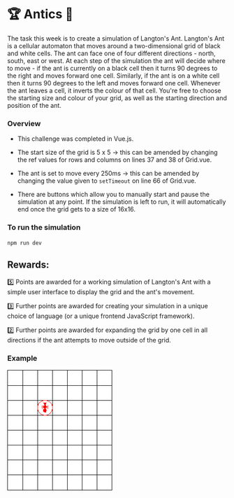 # 🏆 Antics 🐜

The task this week is to create a simulation of Langton's Ant. Langton's Ant is a cellular automaton that moves around a two-dimensional grid of black and white cells. The ant can face one of four different directions - north, south, east or west. At each step of the simulation the ant will decide where to move - if the ant is currently on a black cell then it turns 90 degrees to the right and moves forward one cell. Similarly, if the ant is on a white cell then it turns 90 degrees to the left and moves forward one cell. Whenever the ant leaves a cell, it inverts the colour of that cell. You're free to choose the starting size and colour of your grid, as well as the starting direction and position of the ant.

### Overview

- This challenge was completed in Vue.js.

- The start size of the grid is 5 x 5 -> this can be amended by changing the ref values for rows and columns on lines 37 and 38 of Grid.vue.

- The ant is set to move every 250ms -> this can be amended by changing the value given to `setTimeout` on line 66 of Grid.vue.

- There are buttons which allow you to manually start and pause the simulation at any point. If the simulation is left to run, it will automatically end once the grid gets to a size of 16x16.

### To run the simulation

```sh
npm run dev
```

## Rewards:

5️⃣ Points are awarded for a working simulation of Langton's Ant with a simple user interface to display the grid and the ant's movement.

3️⃣ Further points are awarded for creating your simulation in a unique choice of language (or a unique frontend JavaScript framework).

2️⃣ Further points are awarded for expanding the grid by one cell in all directions if the ant attempts to move outside of the grid.

### Example

![img](./src/assets/langant.gif)
